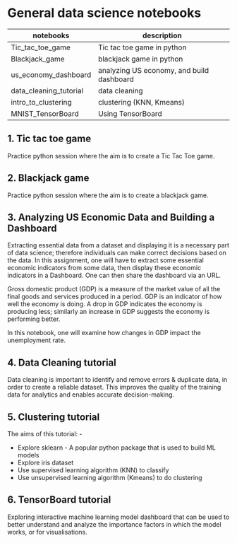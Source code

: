 # General data science notebooks

| notebooks              | description                               |
|------------------------|-------------------------------------------|
| Tic_tac_toe_game       | Tic tac toe game in python                |
| Blackjack_game         | blackjack game in python                  |
| us_economy_dashboard   | analyzing US economy, and build dashboard |
| data_cleaning_tutorial | data cleaning                             |
| intro_to_clustering    | clustering (KNN, Kmeans)                  |
| MNIST_TensorBoard      | Using TensorBoard                         |

## 1. Tic tac toe game
Practice python session where the aim is to create a Tic Tac Toe game.

## 2. Blackjack game
Practice python session where the aim is to create a blackjack game.

## 3. Analyzing US Economic Data and Building a Dashboard
Extracting essential data from a dataset and displaying it is a necessary part of data science; therefore individuals can make correct decisions based on the data. In this assignment, one will have to extract some essential economic indicators from some data, then display these economic indicators in a Dashboard. One can then share the dashboard via an URL.

Gross domestic product (GDP) is a measure of the market value of all the final goods and services produced in a period. GDP is an indicator of how well the economy is doing. A drop in GDP indicates the economy is producing less; similarly an increase in GDP suggests the economy is performing better. 

In this notebook, one will examine how changes in GDP impact the unemployment rate. 

## 4. Data Cleaning tutorial
Data cleaning is important to identify and remove errors & duplicate data, in order to create a reliable dataset. This improves the quality of the training data for analytics and enables accurate decision-making.

## 5. Clustering tutorial
The aims of this tutorial: -
- Explore sklearn - A popular python package that is used to build ML models
- Explore iris dataset
- Use supervised learning algorithm (KNN) to classify
- Use unsupervised learning algorithm (Kmeans) to do clustering

## 6. TensorBoard tutorial
Exploring interactive machine learning model dashboard that can be used to better understand and analyze the importance factors in which the model works, or for visualisations. 


